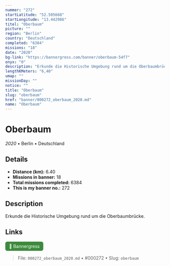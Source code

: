```yaml
---
nummer: "272"
startLatitude: "52.505668"
startLongitude: "13.442986"
titel: "Oberbaum"
picture: ""
region: "Berlin"
country: "Deutschland"
completed: "6384"
missions: "18"
date: "2020"
bg-link: "https://bannergress.com/banner/oberbaum-54f7"
onyx: "0"
description: "Erkunde die Historische Umgebung rund um die Oberbaumbrücke."
lengthKMeters: "6,40"
umap: ""
missionDay: ""
notice: ""
title: "Oberbaum"
slug: "oberbaum"
href: "banner/000272_oberbaum_2020.md"
name: "Oberbaum"
---
```

# Oberbaum

*2020* • Berlin • Deutschland





## Details
- **Distance (km):** 6.40
- **Missions in banner:** 18
- **Total missions completed:** 6384
- **This is my banner no.:** 272



## Description
Erkunde die Historische Umgebung rund um die Oberbaumbrücke.



## Links
<a href="https://bannergress.com/banner/oberbaum-54f7" target="_blank" style="display:inline-block;margin-right:8px;padding:6px 12px;background:#3c8b3c;color:#fff;text-decoration:none;border-radius:6px;">🔗 Bannergress</a>



> File: `000272_oberbaum_2020.md`
> • #000272
> • Slug: `oberbaum`
